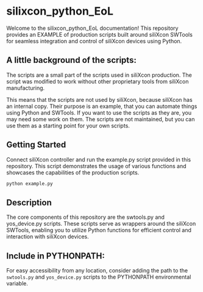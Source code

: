 # silixcon_python_EoL

Welcome to the silixcon_python_EoL documentation! This repository provides an EXAMPLE of production scripts built around siliXcon SWTools for seamless integration and control of siliXcon devices using Python.

## A little background of the scripts:

The scripts are a small part of the scripts used in siliXcon production. The script was modified to work without other proprietary tools from siliXcon manufacturing.

This means that the scripts are not used by siliXcon, because siliXcon has an internal copy. Their purpose is an example, that you can automate things using Python and SWTools. If you want to use the scripts as they are, you may need some work on them. The scripts are not maintained, but you can use them as a starting point for your own scripts.

## Getting Started

Connect siliXcon controller and run the example.py script provided in this repository. This script demonstrates the usage of various functions and showcases the capabilities of the production scripts.

```bash
python example.py
```

## Description

The core components of this repository are the swtools.py and yos_device.py scripts. These scripts serve as wrappers around the siliXcon SWTools, enabling you to utilize Python functions for efficient control and interaction with siliXcon devices.

## Include in PYTHONPATH:

For easy accessibility from any location, consider adding the path to the `swtools.py` and `yos_device.py` scripts to the PYTHONPATH environmental variable.
